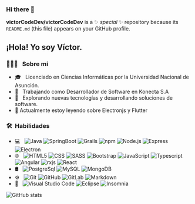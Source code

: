 ### Hi there 👋

**victorCodeDev/victorCodeDev** is a ✨ _special_ ✨ repository because its `README.md` (this file) appears on your GitHub profile.

<h2> ¡Hola! Yo soy Víctor. </h2>

<h3> 👨🏻‍💻 &nbsp; Sobre mi </h3>

- 🎓 &nbsp; Licenciado en Ciencias Informáticas por la Universidad Nacional de Asunción.
- 💼 &nbsp; Trabajando como Desarrollador de Software en Konecta S.A
- 🤔 &nbsp; Explorando nuevas tecnologías y desarrollando soluciones de software.
- 🌱 Actualmente estoy leyendo sobre Electronjs y Flutter

<h3> 🛠 &nbsp;Habilidades</h3>

- 💻 &nbsp;
  ![Java](https://img.shields.io/badge/-Java-333333?style=flat&logo=Java&logoColor=007396)
  ![SpringBoot](https://img.shields.io/badge/-SpringBoot-333333?style=flat&logo=Spring)
  ![Grails](https://img.shields.io/badge/-Grails-feb672?style=flat)
  ![npm](https://img.shields.io/badge/-NPM-CB3837?style=flat-square&logo=npm&logoColor=white")
  ![Node.js](https://img.shields.io/badge/-Nodejs-43853d?style=flat-square&logo=Node.js&logoColor=white)
  ![Express](https://img.shields.io/badge/-Express.js-787878?style=flat)
  ![Electron](https://img.shields.io/badge/-Electron-2f3241?style=flat&logo=electron&logoColor=9feaf9)
- 🌐 &nbsp;
  ![HTML5](https://img.shields.io/badge/-HTML5-E34F26?style=flat&logo=html5&logoColor=white)
  ![CSS](https://img.shields.io/badge/-CSS3-1572B6?style=flat&logo=css3&logoColor=white)
  ![SASS](https://img.shields.io/badge/-Sass-cc6699?style=flat&logo=sass&logoColor=ffffff)
  ![Bootstrap](https://img.shields.io/badge/-Bootstrap-563D7C?style=flat&logo=bootstrap&logoColor=white)
  ![JavaScript](https://img.shields.io/badge/-JavaScript-eed718?style=flat&logo=javascript&logoColor=ffffff)
  ![Typescript](https://img.shields.io/badge/-TypeScript-007ACC?style=flat-square&logo=typescript&logoColor=white)
  ![Angular](https://img.shields.io/badge/-Angular-DD0031?style=flat-square&logo=angular&logoColor=white)
  ![rxjs](https://img.shields.io/badge/-RxJs-B7178C?style=flat-square&logo=reactivex&logoColor=white)
  ![React](https://img.shields.io/badge/-React-000000?style=flat&logo=react&logoColor=00c8ff)
- 🛢 &nbsp;
  ![PostgreSql](https://img.shields.io/badge/-PostgreSql-333333?style=flat&logo=postgresql&logoColor=336791)
  ![MySQL](https://img.shields.io/badge/-MySQL-F29111?style=flat&logo=mysql&logoColor=FFFFFF)
  ![MongoDB](https://img.shields.io/badge/-MongoDB-13aa52?style=flat-square&logo=mongodb&logoColor=white)
- ⚙️ &nbsp;
  ![Git](http://img.shields.io/badge/-Git-F1502F?style=flat&logo=git&logoColor=FFFFFF)
  ![GitHub](http://img.shields.io/badge/-Github-000000?style=flat&logo=github&logoColor=FFFFFF)
  ![GitLab](https://img.shields.io/badge/-GitHub-333333?style=flat&logo=gitlab)
  ![Markdown](https://img.shields.io/badge/-Markdown-333333?style=flat&logo=markdown)
- 🔧 &nbsp;
  ![Visual Studio Code](http://img.shields.io/badge/-VS%20Code-007ACC?style=flat&logo=visual%20studio%20code&logoColor=white)
  ![Eclipse](https://img.shields.io/badge/-Eclipse-333333?style=flat&logo=eclipse-ide&logoColor=2C2255)
  ![Insomnia](https://img.shields.io/badge/-Insomnia-5849BE?style=flat-square&logo=insomnia&logoColor=white)

<!-- <img src="https://img.shields.io/badge/-Firebase-FFA611?style=flat&logo=firebase&logoColor=FFFFFF"> -->
  <!-- <img alt="Docker" src="https://img.shields.io/badge/-Docker-46a2f1?style=flat-square&logo=docker&logoColor=white" />
  <img alt="TypeScript" src="https://img.shields.io/badge/-TypeScript-007ACC?style=flat-square&logo=typescript&logoColor=white" />
  <img alt="Insomnia" src="https://img.shields.io/badge/-Insomnia-5849BE?style=flat-square&logo=insomnia&logoColor=white" />
  <img alt="Heroku" src="https://img.shields.io/badge/-Heroku-430098?style=flat-square&logo=heroku&logoColor=white" >
  <img alt="redux" src="https://img.shields.io/badge/-Redux-764ABC?style=flat-square&logo=redux&logoColor=white" />
  <img alt="GraphQL" src="https://img.shields.io/badge/-GraphQL-E10098?style=flat-square&logo=graphql&logoColor=white" />
  -->

![GitHub stats](https://github-readme-stats.vercel.app/api?username=VictorCodeDev&show_icons=true&hide_border=true)


